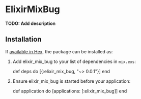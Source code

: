 # ElixirMixBug

**TODO: Add description**

## Installation

If [available in Hex](https://hex.pm/docs/publish), the package can be installed as:

  1. Add elixir_mix_bug to your list of dependencies in `mix.exs`:

        def deps do
          [{:elixir_mix_bug, "~> 0.0.1"}]
        end

  2. Ensure elixir_mix_bug is started before your application:

        def application do
          [applications: [:elixir_mix_bug]]
        end

